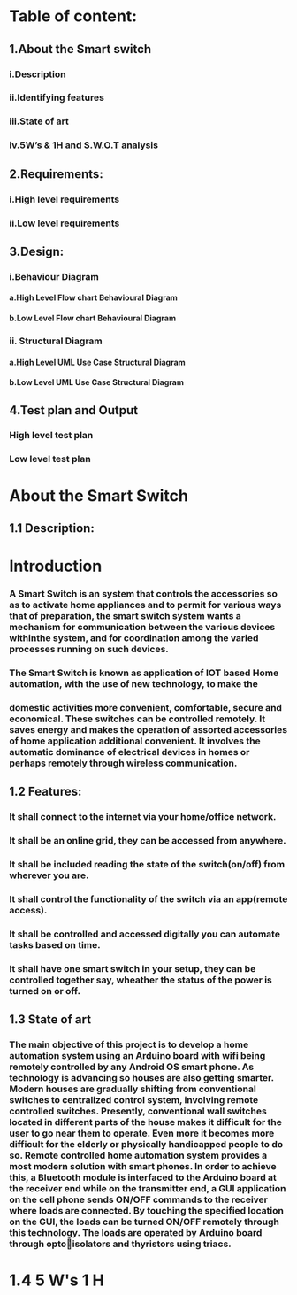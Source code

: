# Table of content:
## 1.About the Smart switch
###  i.Description
### ii.Identifying features
### iii.State of art
### iv.5W’s & 1H and S.W.O.T analysis
## 2.Requirements:
### i.High level requirements
### ii.Low level requirements
## 3.Design:
### i.Behaviour Diagram
#### a.High Level Flow chart Behavioural Diagram
#### b.Low Level Flow chart Behavioural Diagram
### ii. Structural Diagram
#### a.High Level UML Use Case Structural Diagram
#### b.Low Level UML Use Case Structural Diagram
## 4.Test plan and Output
### High level test plan
### Low level test plan

# About the Smart Switch
## 1.1 Description:
# **Introduction**

### A Smart Switch is an system that controls the accessories so as to activate home appliances and to permit for various ways that of preparation, the smart switch system wants a mechanism  for communication between the  various devices withinthe system, and for coordination among the varied processes running on such devices.

### The Smart Switch is known as application of IOT based Home automation, with the use of new technology, to make the
### domestic activities more convenient, comfortable, secure and economical. These switches can be controlled remotely. It   saves   energy   and   makes   the   operation   of   assorted   accessories of home application   additional   convenient.   It involves the automatic dominance of electrical devices in homes or perhaps remotely through wireless communication. 
## 1.2 Features:
### It shall  connect to the internet via your home/office network.
### It shall be an online grid, they can be accessed from anywhere.
### It shall be included reading the state of the switch(on/off) from wherever you are.
### It shall  control the functionality of the switch via an app(remote access).
### It shall be  controlled and accessed digitally you can automate tasks based on time.
### It shall have one smart switch in your setup, they can be controlled together say, wheather the status of the power is turned on or off.

## 1.3 State of art
### The main objective of this project is to develop a home automation system using an Arduino board with wifi being remotely controlled by any Android OS smart phone. As technology is advancing so houses are also getting smarter. Modern houses are gradually shifting from conventional switches to centralized control system, involving remote controlled switches. Presently, conventional wall switches located in different parts of the house makes it difficult for the user to go near them to operate. Even more it becomes more difficult for the elderly or physically handicapped people to do so. Remote controlled home automation system provides a most modern solution with smart phones. In order to achieve this, a Bluetooth module is interfaced to the Arduino board at the receiver end while on the transmitter end, a GUI application on the cell phone sends ON/OFF commands to the receiver where loads are connected. By touching the specified location on the GUI, the loads can be turned ON/OFF remotely through this technology. The loads are operated by Arduino board through optoisolators and thyristors using triacs.

# 1.4 5 W's 1 H

